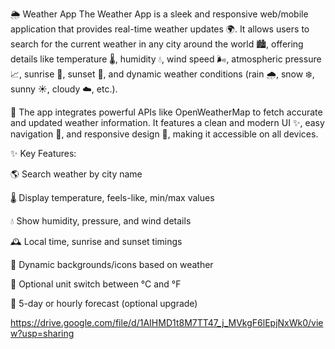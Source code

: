 🌦️ Weather App
The Weather App is a sleek and responsive web/mobile application that provides real-time weather updates 🌍. It allows users to search for the current weather in any city around the world 🏙️, offering details like temperature 🌡️, humidity 💧, wind speed 🌬️, atmospheric pressure 📈, sunrise 🌅, sunset 🌇, and dynamic weather conditions (rain 🌧️, snow ❄️, sunny ☀️, cloudy ☁️, etc.).

🔗 The app integrates powerful APIs like OpenWeatherMap to fetch accurate and updated weather information. It features a clean and modern UI ✨, easy navigation 🧭, and responsive design 📱, making it accessible on all devices.

✨ Key Features:

🌎 Search weather by city name

🌡️ Display temperature, feels-like, min/max values

💧 Show humidity, pressure, and wind details

🕰️ Local time, sunrise and sunset timings

🎨 Dynamic backgrounds/icons based on weather

🔄 Optional unit switch between °C and °F

📅 5-day or hourly forecast (optional upgrade)

https://drive.google.com/file/d/1AIHMD1t8M7TT47_j_MVkgF6lEpjNxWk0/view?usp=sharing

